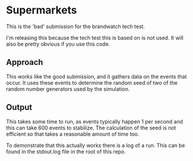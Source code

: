 Supermarkets
============

This is the 'bad' submission for the brandwatch tech test.

I'm releasing this because the tech test this is based on is not used. It will also be pretty obvious if you use this code.

Approach
--------

This works like the good submission, and it gathers data on the events that occur.
It uses these events to determine the random seed of two of the random number generators used by the simulation.

Output
------

This takes some time to run, as events typically happen 1 per second and this can take 600 events to stabilize.
The calculation of the seed is not efficient so that takes a reasonable amount of time too.

To demonstrate that this actually works there is a log of a run.
This can be found in the stdout.log file in the root of this repo.
